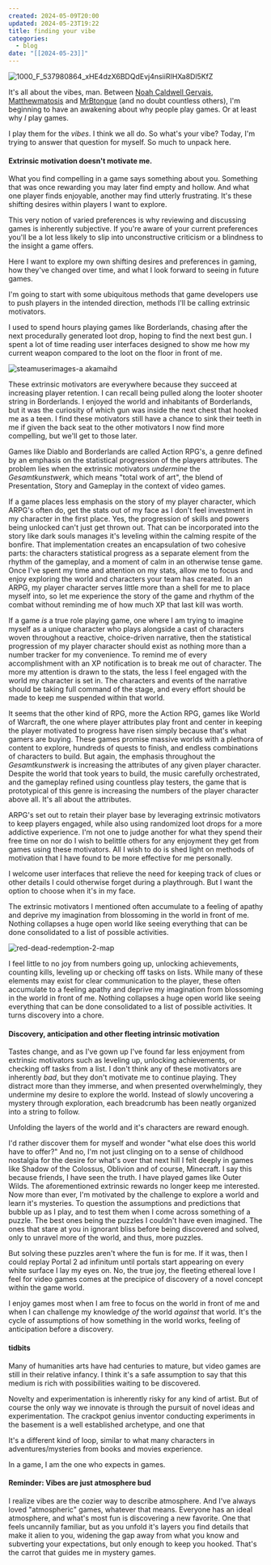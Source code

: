 ```yaml
---
created: 2024-05-09T20:00
updated: 2024-05-23T19:22
title: finding your vibe
categories:
  - blog
date: "[[2024-05-23]]"
---
```


![1000_F_537980864_xHE4dzX6BDQdEvj4nsiiRIHXa8Dl5KfZ](https://github.com/user-attachments/assets/cb99801f-f022-431c-8a06-8b65a0bb9ab6)


It's all about the vibes, man. Between [Noah Caldwell Gervais](https://www.youtube.com/@broadcaststsatic), [Matthewmatosis](https://www.youtube.com/@Matthewmatosis) and [MrBtongue](https://www.youtube.com/@MrBtongue) (and no doubt countless others), I'm beginning to have an awakening about why people play games. Or at least why *I* play games.

I play them for the *vibes*. I think we all do. So what's your vibe? Today, I'm trying to answer that question for myself. So much to unpack here.

#### Extrinsic motivation doesn't motivate me.

What you find compelling in a game says something about you. Something that was once rewarding you may later find empty and hollow. And what one player finds enjoyable, another may find utterly frustrating. It's these shifting desires within players I want to explore. 

This very notion of varied preferences is why reviewing and discussing games is inherently subjective. If you're aware of your current preferences you'll be a lot less likely to slip into unconstructive criticism or a blindness to the insight a game offers.

Here I want to explore my own shifting desires and preferences in gaming, how they've changed over time, and what I look forward to seeing in future games.

I'm going to start with some ubiquitous methods that game developers use to push players in the intended direction, methods I'll be calling extrinsic motivators.

I used to spend hours playing games like Borderlands, chasing after the next procedurally generated loot drop, hoping to find the next best gun. I spent a lot of time reading user interfaces designed to show me how my current weapon compared to the loot on the floor in front of me.

![steamuserimages-a akamaihd](https://github.com/user-attachments/assets/1f30c4fb-c24c-4d9f-9344-c8bcfceb3eab)

These extrinsic motivators are everywhere because they succeed at increasing player retention. I can recall being pulled along the looter shooter string in Borderlands. I enjoyed the world and inhabitants of Borderlands, but it was the curiosity of which gun was inside the next chest that hooked me as a teen. I find these motivators still have a chance to sink their teeth in me if given the back seat to the other motivators I now find more compelling, but we'll get to those later. 

Games like Diablo and Borderlands are called Action RPG's, a genre defined by an emphasis on the statistical progression of the players attributes. The problem lies when the extrinsic motivators *undermine* the *Gesamtkunstwerk*, which means "total work of art", the blend of Presentation, Story and Gameplay in the context of video games. 

If a game places less emphasis on the story of my player character, which ARPG's often do, get the stats out of my face as I don't feel investment in my character in the first place. Yes, the progression of skills and powers being unlocked can't just get thrown out. That can be incorporated into the story like dark souls manages it's leveling within the calming respite of the bonfire. That implementation creates an encapsulation of two cohesive parts: the characters statistical progress as a separate element from the rhythm of the gameplay, and a moment of calm in an otherwise tense game. Once I've spent my time and attention on my stats, allow me to focus and enjoy exploring the world and characters your team has created. In an ARPG, my player character serves  little more than a shell for me to place myself into, so let me experience the story of the game and rhythm of the combat without reminding me of how much XP that last kill was worth.

If a game *is* a true role playing game, one where I am trying to imagine myself as a unique character who plays alongside a cast of characters woven throughout a reactive, choice-driven narrative, then the statistical progression of my player character should exist as nothing more than a number tracker for my convenience. To remind me of every accomplishment with an XP notification is to break me out of character. The more my attention is drawn to the stats, the less I feel engaged with the world my character is set in. The characters and events of the narrative should be taking full command of the stage, and every effort should be made to keep me suspended within that world.

It seems that the other kind of RPG, more the Action RPG, games like World of Warcraft, the one where player attributes play front and center in keeping the player motivated to progress have risen simply because that's what gamers are buying. These games promise massive worlds with a plethora of content to explore, hundreds of quests to finish, and endless combinations of characters to build. But again, the emphasis throughout the *Gesamtkunstwerk* is increasing the attributes of any given player character. Despite the world that took years to build, the music carefully orchestrated, and the gameplay refined using countless play testers, the game that is prototypical of this genre is increasing the numbers of the player character above all. It's all about the attributes.

ARPG's set out to retain their player base by leveraging extrinsic motivators to keep players engaged, while also using randomized loot drops for a more addictive experience. I'm not one to judge another for what they spend their free time on nor do I wish to belittle others for any enjoyment they get from games using these motivators. All I wish to do is shed light on methods of motivation that I have found to be more effective for me personally.

I welcome user interfaces that relieve the need for keeping track of clues or other details I could otherwise forget during a playthrough. But I want the option to choose when it's in my face. 

The extrinsic motivators I mentioned often accumulate to a feeling of apathy and deprive my imagination from blossoming in the world in front of me. Nothing collapses a huge open world like seeing everything that can be done consolidated to a list of possible activities.

![red-dead-redemption-2-map](https://github.com/user-attachments/assets/38729570-1ed2-4481-9de3-d02085b9ccb0)

I feel little to no joy from numbers going up, unlocking achievements, counting kills, leveling up or checking off tasks on lists. While many of these elements may exist for clear communication to the player, these often accumulate to a feeling apathy and deprive my imagination from blossoming in the world in front of me. Nothing collapses a huge open world like seeing everything that can be done consolidated to a list of possible activities. It turns discovery into a chore.

#### Discovery, anticipation and other fleeting intrinsic motivation

Tastes change, and as I've gown up I've found far less enjoyment from extrinsic motivators such as leveling up, unlocking achievements, or checking off tasks from a list. I don't think any of these motivators are inherently *bad*, but they don't motivate me to continue playing. They distract more than they immerse, and when presented overwhelmingly, they undermine my desire to explore the world. Instead of slowly uncovering a mystery through exploration, each breadcrumb has been neatly organized into a string to follow.

Unfolding the layers of the world and it's characters are reward enough.

I'd rather discover them for myself and wonder "what else does this world have to offer?" And no, I'm not just clinging on to a sense of childhood nostalgia for the desire for what's over that next hill I felt deeply in games like Shadow of the Colossus, Oblivion and of course, Minecraft. I say this because friends, I have seen the truth. I have played games like Outer Wilds. The aforementioned extrinsic rewards no longer keep me interested. Now more than ever, I'm motivated by the challenge to explore a world and learn it's mysteries. To question the assumptions and predictions that bubble up as I play, and to test them when I come across something of a puzzle. The best ones being the puzzles I couldn't have even imagined. The ones that stare at you in ignorant bliss before being discovered and solved, only to unravel more of the world, and thus, more puzzles.

But solving these puzzles aren't where the fun is for me. If it was, then I could replay Portal 2 ad infinitum until portals start appearing on every white surface I lay my eyes on. No, the true joy, the fleeting ethereal love I feel for video games comes at the precipice of discovery of a novel concept within the game world.

I enjoy games most when I am free to focus on the world in front of me and when I can challenge my knowledge *of* the world *against* that world. It's the cycle of assumptions of how something in the world works, feeling of anticipation before a discovery.

#### tidbits
Many of humanities arts have had centuries to mature, but video games are still in their relative infancy. I think it's a safe assumption to say that this medium is rich with possibilities waiting to be discovered.

Novelty and experimentation is inherently risky for any kind of artist. But of course the only way we innovate is through the pursuit of novel ideas and experimentation. The crackpot genius inventor conducting experiments in the basement is a well established archetype, and one that 

It's a different kind of loop, similar to what many characters in adventures/mysteries from books and movies experience. 

In a game, I am the one who expects in games.

#### Reminder: Vibes are just atmosphere bud

I realize vibes are the cozier way to describe atmosphere. And I've always loved "atmospheric" games, whatever that means. Everyone has an ideal atmosphere, and what's most fun is discovering a new favorite. One that feels uncannily familiar, but as you unfold it's layers you find details that make it alien to you, widening the gap away from what you know and subverting your expectations, but only enough to keep you hooked. That's the carrot that guides me in mystery games. 